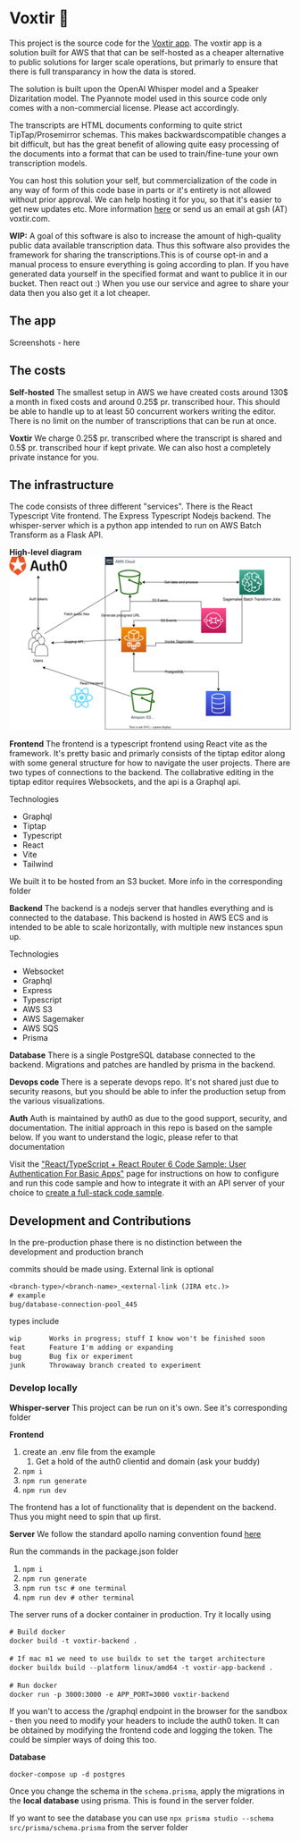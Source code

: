 # Voxtir 🎤

This project is the source code for the [Voxtir app](app.voxtir.com). The voxtir app is a solution built for AWS that 
that can be self-hosted as a cheaper alternative to public solutions for larger scale operations, but primarly  to ensure
that there is full transparancy in how the data is stored.

The solution is built upon the OpenAI Whisper model and a Speaker Dizaritation model. The Pyannote model used in this
source code only comes with a non-commercial license. Please act accordingly.

The transcripts are HTML documents conforming to quite strict TipTap/Prosemirror schemas. This makes backwardscompatible changes
a bit difficult, but has the great benefit of allowing quite easy processing of the documents into a format that can
be used to train/fine-tune your own transcription models.

You can host this solution your self, but commercialization of the code in any way of form of this code base in parts or it's entirety is not allowed without prior approval. We can help hosting it for you, so that it's easier to get new updates etc. More information [here](voxtir.com) or send us an email at gsh (AT) voxtir.com.

**WIP:** A goal of this software is also to increase the amount of high-quality public data available transcription data. Thus 
this software also provides the framework for sharing the transcriptions.This is of course opt-in and a manual process to ensure everything is going according to plan. If you have generated data yourself in the specified
format and want to publice it in our bucket. Then react out :) When you use our service and agree to share your data
then you also get it a lot cheaper.

## The app

Screenshots - here

## The costs

**Self-hosted**
The smallest setup in AWS we have created costs around 130\$ a month in fixed costs and around 0.25\$ pr. transcribed hour. This should
be able to handle up to at least 50 concurrent workers writing the editor. There is no limit on the number of transcriptions
that can be run at once.

**Voxtir**
We charge 0.25\$ pr. transcribed where the transcript is shared and 0.5\$ pr. transcribed hour if kept private. We can also host a completely private instance for you.

## The infrastructure
The code consists of three different "services". There is the React Typescript Vite frontend. The Express Typescript 
Nodejs backend. The whisper-server which is a python app intended to run on AWS Batch Transform as a Flask API.

**High-level diagram**
![Draw.io file in assets](./assets/VoxtirHighlevel.svg)

**Frontend**
The frontend is a typescript frontend using React vite as the framework. It's pretty basic and primarly consists of the
tiptap editor along with some general structure for how to navigate the user projects. There are two types of connections
to the backend. The collabrative editing in the tiptap editor requires Websockets, and the api is a Graphql api.

Technologies
* Graphql
* Tiptap
* Typescript
* React
* Vite
* Tailwind

We built it to be hosted from an S3 bucket. More info in the corresponding folder

**Backend**
The backend is a nodejs server that handles everything and is connected
to the database. This backend is hosted in AWS ECS and is intended to be able to scale horizontally, with multiple
new instances spun up.

Technologies
* Websocket
* Graphql
* Express
* Typescript
* AWS S3
* AWS Sagemaker
* AWS SQS
* Prisma

**Database**
There is a single PostgreSQL database connected to the backend. Migrations and patches are handled by prisma in the backend.

**Devops code**
There is a seperate devops repo. It's not shared just due to security reasons, but you should be able to infer the production
setup from the various visualizations. 

**Auth**
Auth is maintained by auth0 as due to the good support, security, and documentation. The initial approach in this repo is based on the sample below. If you want to understand the logic, please refer to that documentation

Visit the ["React/TypeScript + React Router 6 Code Sample: User Authentication For Basic Apps"](https://developer.auth0.com/resources/code-samples/spa/react/basic-authentication/typescript-react-router-6) page for instructions on how to configure and run this code sample and how to integrate it with an API server of your choice to [create a full-stack code sample](https://developer.auth0.com/resources/code-samples/full-stack/hello-world/basic-access-control/spa).


## Development and Contributions

In the pre-production phase there is no distinction between the development and production branch

commits should be made using. External link is optional

```
<branch-type>/<branch-name>_<external-link (JIRA etc.)>
# example
bug/database-connection-pool_445
```

types include

```
wip       Works in progress; stuff I know won't be finished soon
feat      Feature I'm adding or expanding
bug       Bug fix or experiment
junk      Throwaway branch created to experiment
```

### Develop locally

**Whisper-server**
This project can be run on it's own. See it's corresponding folder

**Frontend**
1. create an .env file from the example
   1. Get a hold of the auth0 clientid and domain (ask your buddy)
2. `npm i`
3. `npm run generate`
4. `npm run dev`

The frontend has a lot of functionality that is dependent on the backend. Thus you might need to spin that up first.

**Server**
We follow the standard apollo naming convention found [here](https://www.apollographql.com/docs/technotes/TN0002-schema-naming-conventions)

Run the commands in the package.json folder
1. `npm i`
2. `npm run generate`
3. `npm run tsc # one terminal`
4. `npm run dev # other terminal`


The server runs of a docker container in production. Try it locally using

```
# Build docker
docker build -t voxtir-backend . 

# If mac m1 we need to use buildx to set the target architecture
docker buildx build --platform linux/amd64 -t voxtir-app-backend .

# Run docker
docker run -p 3000:3000 -e APP_PORT=3000 voxtir-backend
```

If you wan't to access the /graphql endpoint in the browser for the sandbox - then you need to modify your headers to include the auth0 token. It can be obtained by modifying the frontend code and logging the token. The could be simpler ways of doing this too.

**Database**

```
docker-compose up -d postgres
```

Once you change the schema in the `schema.prisma`, apply the migrations in the **local database** using prisma. This is found in the server folder.

If yo want to see the database you can use 
`npx prisma studio --schema src/prisma/schema.prisma`
from the server folder